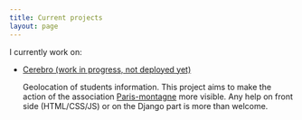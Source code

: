 ```yaml
---
title: Current projects
layout: page
---
```


I currently work on:

* [Cerebro (work in progress, not deployed yet)](http://cerebro.sieben.fr)

  Geolocation of students information. This project aims to make the
action of the association
[Paris-montagne](http://www.paris-montagne.org) more visible. Any help
on front side (HTML/CSS/JS) or on the Django part is more than welcome.
